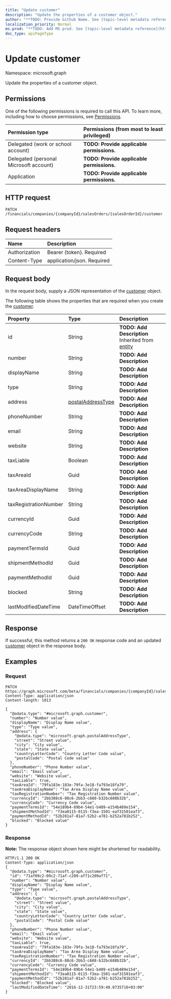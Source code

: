 ```yaml
---
title: "Update customer"
description: "Update the properties of a customer object."
author: "**TODO: Provide Github Name. See [topic-level metadata reference](https://msgo.azurewebsites.net/add/document/guidelines/metadata.html#topic-level-metadata)**"
localization_priority: Normal
ms.prod: "**TODO: Add MS prod. See [topic-level metadata reference](https://msgo.azurewebsites.net/add/document/guidelines/metadata.html#topic-level-metadata)**"
doc_type: apiPageType
---
```


# Update customer

Namespace: microsoft.graph

Update the properties of a customer object.

## Permissions
One of the following permissions is required to call this API. To learn more, including how to choose permissions, see [Permissions](/concepts/permissions-reference.md).

|Permission type|Permissions (from most to least privileged)|
|:---|:---|
|Delegated (work or school account)|**TODO: Provide applicable permissions.**|
|Delegated (personal Microsoft account)|**TODO: Provide applicable permissions.**|
|Application|**TODO: Provide applicable permissions.**|

## HTTP request
<!-- {
  "blockType": "ignored"
}
-->
``` http
PATCH /financials/companies/{companyId}/salesOrders/{salesOrderId}/customer
```

## Request headers
|Name|Description|
|:---|:---|
|Authorization|Bearer {token}. Required|
|Content-Type|application/json. Required|

## Request body
In the request body, supply a JSON representation of the [customer](../resources/customer.md) object.

The following table shows the properties that are required when you create the [customer](../resources/customer.md).

|Property|Type|Description|
|:---|:---|:---|
|id|String|**TODO: Add Description** Inherited from [entity](../resources/entity.md)|
|number|String|**TODO: Add Description**|
|displayName|String|**TODO: Add Description**|
|type|String|**TODO: Add Description**|
|address|[postalAddressType](../resources/postaladdresstype.md)|**TODO: Add Description**|
|phoneNumber|String|**TODO: Add Description**|
|email|String|**TODO: Add Description**|
|website|String|**TODO: Add Description**|
|taxLiable|Boolean|**TODO: Add Description**|
|taxAreaId|Guid|**TODO: Add Description**|
|taxAreaDisplayName|String|**TODO: Add Description**|
|taxRegistrationNumber|String|**TODO: Add Description**|
|currencyId|Guid|**TODO: Add Description**|
|currencyCode|String|**TODO: Add Description**|
|paymentTermsId|Guid|**TODO: Add Description**|
|shipmentMethodId|Guid|**TODO: Add Description**|
|paymentMethodId|Guid|**TODO: Add Description**|
|blocked|String|**TODO: Add Description**|
|lastModifiedDateTime|DateTimeOffset|**TODO: Add Description**|



## Response
If successful, this method returns a `200 OK` response code and an updated [customer](../resources/customer.md) object in the response body.

## Examples

### Request
<!-- {
  "blockType": "request",
  "name": "update_customer"
}
-->
``` http
PATCH https://graph.microsoft.com/beta/financials/companies/{companyId}/salesOrders/{salesOrderId}/customer
Content-Type: application/json
Content-length: 1013

{
  "@odata.type": "#microsoft.graph.customer",
  "number": "Number value",
  "displayName": "Display Name value",
  "type": "Type value",
  "address": {
    "@odata.type": "microsoft.graph.postalAddressType",
    "street": "Street value",
    "city": "City value",
    "state": "State value",
    "countryLetterCode": "Country Letter Code value",
    "postalCode": "Postal Code value"
  },
  "phoneNumber": "Phone Number value",
  "email": "Email value",
  "website": "Website value",
  "taxLiable": true,
  "taxAreaId": "79fa183e-183e-79fa-3e18-fa793e18fa79",
  "taxAreaDisplayName": "Tax Area Display Name value",
  "taxRegistrationNumber": "Tax Registration Number value",
  "currencyId": "2bb388c6-88c6-2bb3-c688-b32bc688b32b",
  "currencyCode": "Currency Code value",
  "paymentTermsId": "54e189b4-89b4-54e1-b489-e154b489e154",
  "shipmentMethodId": "f3ea0115-0115-f3ea-1501-eaf31501eaf3",
  "paymentMethodId": "52b281a7-81a7-52b2-a781-b252a781b252",
  "blocked": "Blocked value"
}
```

### Response
**Note:** The response object shown here might be shortened for readability.
<!-- {
  "blockType": "response",
  "truncated": true
}
-->
``` http
HTTP/1.1 200 OK
Content-Type: application/json
{
  "@odata.type": "#microsoft.graph.customer",
  "id": "71af09c2-09c2-71af-c209-af71c209af71",
  "number": "Number value",
  "displayName": "Display Name value",
  "type": "Type value",
  "address": {
    "@odata.type": "microsoft.graph.postalAddressType",
    "street": "Street value",
    "city": "City value",
    "state": "State value",
    "countryLetterCode": "Country Letter Code value",
    "postalCode": "Postal Code value"
  },
  "phoneNumber": "Phone Number value",
  "email": "Email value",
  "website": "Website value",
  "taxLiable": true,
  "taxAreaId": "79fa183e-183e-79fa-3e18-fa793e18fa79",
  "taxAreaDisplayName": "Tax Area Display Name value",
  "taxRegistrationNumber": "Tax Registration Number value",
  "currencyId": "2bb388c6-88c6-2bb3-c688-b32bc688b32b",
  "currencyCode": "Currency Code value",
  "paymentTermsId": "54e189b4-89b4-54e1-b489-e154b489e154",
  "shipmentMethodId": "f3ea0115-0115-f3ea-1501-eaf31501eaf3",
  "paymentMethodId": "52b281a7-81a7-52b2-a781-b252a781b252",
  "blocked": "Blocked value",
  "lastModifiedDateTime": "2016-12-31T23:59:40.8735716+03:00"
}
```

